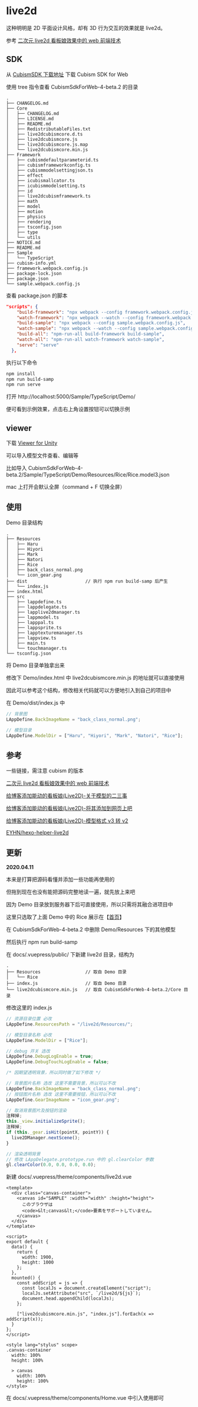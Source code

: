 # live2d

这种明明是 2D 平面设计风格，却有 3D 行为交互的效果就是 live2d。

参考 [二次元 live2d 看板娘效果中的 web 前端技术](https://www.zhangxinxu.com/wordpress/2018/05/live2d-web-webgl-js/)

## SDK

从 [CubismSDK 下载地址](https://www.live2d.com/zh-CHS/download/cubism-sdk/#sdk5) 下载 Cubism SDK for Web

使用 tree 指令查看 CubismSdkForWeb-4-beta.2 的目录

```
.
├── CHANGELOG.md
├── Core
│   ├── CHANGELOG.md
│   ├── LICENSE.md
│   ├── README.md
│   ├── RedistributableFiles.txt
│   ├── live2dcubismcore.d.ts
│   ├── live2dcubismcore.js
│   ├── live2dcubismcore.js.map
│   └── live2dcubismcore.min.js
├── Framework
│   ├── cubismdefaultparameterid.ts
│   ├── cubismframeworkconfig.ts
│   ├── cubismmodelsettingjson.ts
│   ├── effect
│   ├── icubismallcator.ts
│   ├── icubismmodelsetting.ts
│   ├── id
│   ├── live2dcubismframework.ts
│   ├── math
│   ├── model
│   ├── motion
│   ├── physics
│   ├── rendering
│   ├── tsconfig.json
│   ├── type
│   └── utils
├── NOTICE.md
├── README.md
├── Sample
│   └── TypeScript
├── cubism-info.yml
├── framework.webpack.config.js
├── package-lock.json
├── package.json
└── sample.webpack.config.js
```

查看 package.json 的脚本

```json
"scripts": {
    "build-framework": "npx webpack --config framework.webpack.config.js",
    "watch-framework": "npx webpack --watch --config framework.webpack.config.js",
    "build-sample": "npx webpack --config sample.webpack.config.js",
    "watch-sample": "npx webpack --watch --config sample.webpack.config.js",
    "build-all": "npm-run-all build-framework build-sample",
    "watch-all": "npm-run-all watch-framework watch-sample",
    "serve": "serve"
  },
```

执行以下命令

```bash
npm install
npm run build-samp
npm run serve
```

打开 http://localhost:5000/Sample/TypeScript/Demo/

便可看到示例效果，点击右上角设置按钮可以切换示例

## viewer

下载 [Viewer for Unity](https://www.live2d.com/zh-CHS/download/)

可以导入模型文件查看、编辑等

比如导入 CubismSdkForWeb-4-beta.2/Sample/TypeScript/Demo/Resources/Rice/Rice.model3.json

mac 上打开会默认全屏（command + F 切换全屏）

## 使用

Demo 目录结构

```
.
├── Resources
│   ├── Haru
│   ├── Hiyori
│   ├── Mark
│   ├── Natori
│   ├── Rice
│   ├── back_class_normal.png
│   └── icon_gear.png
├── dist                      // 执行 npm run build-samp 后产生
│   └── index.js
├── index.html
├── src
│   ├── lappdefine.ts
│   ├── lappdelegate.ts
│   ├── lapplive2dmanager.ts
│   ├── lappmodel.ts
│   ├── lapppal.ts
│   ├── lappsprite.ts
│   ├── lapptexturemanager.ts
│   ├── lappview.ts
│   ├── main.ts
│   └── touchmanager.ts
└── tsconfig.json
```

将 Demo 目录单独拿出来

修改下 Demo/index.html 中 live2dcubismcore.min.js 的地址就可以直接使用

因此可以参考这个结构，修改相关代码就可以方便地引入到自己的项目中

在 Demo/dist/index.js 中

```javascript
// 背景图
LAppDefine.BackImageName = "back_class_normal.png";

// 模型目录
LAppDefine.ModelDir = ["Haru", "Hiyori", "Mark", "Natori", "Rice"];
```

## 参考

一些链接，需注意 cubism 的版本

[二次元 live2d 看板娘效果中的 web 前端技术](https://www.zhangxinxu.com/wordpress/2018/05/live2d-web-webgl-js/)

[给博客添加能动的看板娘(Live2D)-关于模型的二三事](https://imjad.cn/archives/lab/add-dynamic-poster-girl-with-live2d-to-your-blog-01)

[给博客添加能动的看板娘(Live2D)-将其添加到网页上吧](https://imjad.cn/archives/lab/add-dynamic-poster-girl-with-live2d-to-your-blog-02)

[给博客添加能动的看板娘(Live2D)-模型格式 v3 转 v2](https://imjad.cn/archives/lab/add-dynamic-poster-girl-with-live2d-to-your-blog-03)

[EYHN/hexo-helper-live2d](https://github.com/EYHN/hexo-helper-live2d)

## 更新

**2020.04.11**

本来是打算把源码看懂并添加一些功能再使用的

但拖到现在也没有能把源码完整地读一遍，就先放上来吧

因为 Demo 目录放到服务器下后可直接使用，所以只需将其融合进项目中

这里只选取了上面 Demo 中的 Rice 展示在【[首页](/)】

在 CubismSdkForWeb-4-beta.2 中删除 Demo/Resources 下的其他模型

然后执行 npm run build-samp

在 docs/.vuepress/public/ 下新建 live2d 目录，结构为

```
.
├── Resources                 // 取自 Demo 目录
│   └── Rice
├── index.js                  // 取自 Demo 目录
└── live2dcubismcore.min.js   // 取自 CubismSdkForWeb-4-beta.2/Core 目录
```

修改这里的 index.js

```javascript
// 资源目录位置 必改
LAppDefine.ResourcesPath = "/live2d/Resources/";

// 模型目录名称 必改
LAppDefine.ModelDir = ["Rice"];

// debug 开关 选改
LAppDefine.DebugLogEnable = true;
LAppDefine.DebugTouchLogEnable = false;

/* 因期望透明背景，所以同时做了如下修改 */

// 背景图片名称 选改 这里不需要背景，所以可以不改
LAppDefine.BackImageName = "back_class_normal.png";
// 按钮图片名称 选改 这里不需要按钮，所以可以不改
LAppDefine.GearImageName = "icon_gear.png";

// 取消背景图片及按钮的渲染
注释掉;
this._view.initializeSprite();
注释掉;
if (this._gear.isHit(pointX, pointY)) {
  live2DManager.nextScene();
}

// 渲染透明背景
// 修改 LAppDelegate.prototype.run 中的 gl.clearColor 参数
gl.clearColor(0.0, 0.0, 0.0, 0.0);
```

新建 docs/.vuepress/theme/components/live2d.vue

```vue
<template>
  <div class="canvas-container">
    <canvas id="SAMPLE" :width="width" :height="height">
      このブラウザは
      <code>&lt;canvas&lt;</code>要素をサポートしていません。
    </canvas>
  </div>
</template>

<script>
export default {
  data() {
    return {
      width: 1900,
      height: 1000
    };
  },
  mounted() {
    const addScript = js => {
      const localJs = document.createElement("script");
      localJs.setAttribute("src", `/live2d/${js}`);
      document.head.appendChild(localJs);
    };

    ["live2dcubismcore.min.js", "index.js"].forEach(x => addScript(x));
  }
};
</script>

<style lang="stylus" scope>
.canvas-container
  width: 100%
  height: 100%

  > canvas
    width: 100%
    height: 100%
</style>
```

在 docs/.vuepress/theme/components/Home.vue 中引入使用即可
